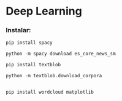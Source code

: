 # Deep Learning

### Instalar:
```python
pip install spacy

python -m spacy download es_core_news_sm

pip install textblob

python -m textblob.download_corpora


pip install wordcloud matplotlib

```